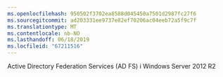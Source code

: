 ```yaml
---
ms.openlocfilehash: 950502f3702ea8588d045450a7501d2987fc27f6
ms.sourcegitcommit: ad203331ee9737e82ef70206ac04eeb72a5f9c7f
ms.translationtype: MT
ms.contentlocale: nb-NO
ms.lasthandoff: 06/18/2019
ms.locfileid: "67211516"
---
```

Active Directory Federation Services (AD FS) i Windows Server 2012 R2